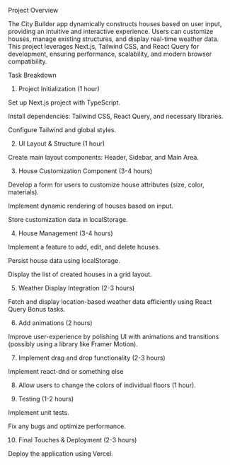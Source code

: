 Project Overview

The City Builder app dynamically constructs houses based on user input, providing an intuitive and interactive experience. Users can customize houses, manage existing structures, and display real-time weather data. This project leverages Next.js, Tailwind CSS, and React Query for development, ensuring performance, scalability, and modern browser compatibility.

Task Breakdown

1. Project Initialization (1 hour)

Set up Next.js project with TypeScript.

Install dependencies: Tailwind CSS, React Query, and necessary libraries.

Configure Tailwind and global styles.

2. UI Layout & Structure (1 hour)

Create main layout components: Header, Sidebar, and Main Area.

3. House Customization Component (3-4 hours)

Develop a form for users to customize house attributes (size, color, materials).

Implement dynamic rendering of houses based on input.

Store customization data in localStorage.

4. House Management (3-4 hours)

Implement a feature to add, edit, and delete houses.

Persist house data using localStorage.

Display the list of created houses in a grid layout.

5. Weather Display Integration (2-3 hours)

Fetch and display location-based weather data efficiently using React Query
Bonus tasks.

6. Add animations (2 hours)

Improve user-experience by polishing UI with animations and transitions (possibly using a library like Framer Motion).

7. Implement drag and drop functionality (2-3 hours)

Implement react-dnd or something else

8. Allow users to change the colors of individual floors (1 hour).

9. Testing (1-2 hours)

Implement unit tests.

Fix any bugs and optimize performance.

10. Final Touches & Deployment (2-3 hours)

Deploy the application using Vercel.